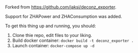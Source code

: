 Forked from https://github.com/jaksi/deconz_exporter.

Support for ZHAPower and ZHAConsumption was added.

To get this thing up and running, you should:

1. Clone thie repo, edit files to your liking.
2. Build docker container:
   ```docker build -t deconz_exporter .```
3. Launch container:
   ```docker-compose up -d```

